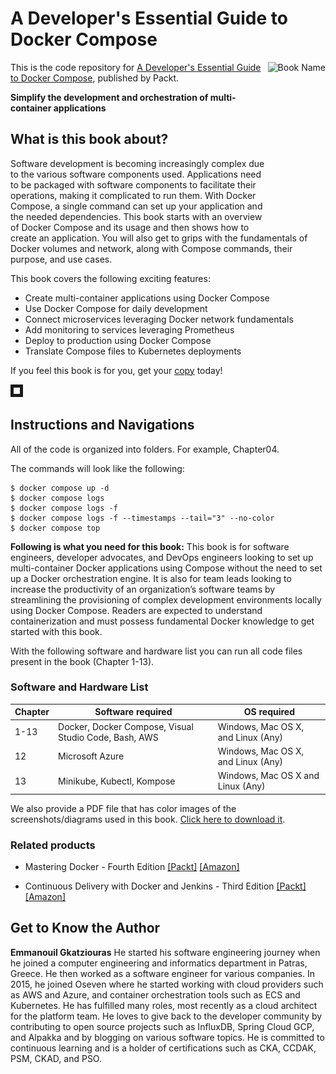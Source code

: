 # A Developer's Essential Guide to Docker Compose

<a href="https://www.packtpub.com/product/a-developer-s-essential-guide-to-docker-compose/9781803234366"><img src="https://m.media-amazon.com/images/W/WEBP_402378-T1/images/I/41VtYdlu57L.jpg" alt="Book Name" height="256px" align="right"></a>

This is the code repository for [A Developer's Essential Guide to Docker Compose](https://www.packtpub.com/product/a-developer-s-essential-guide-to-docker-compose/9781803234366), published by Packt.

**Simplify the development and orchestration of multi-container applications**

## What is this book about?
Software development is becoming increasingly complex due to the various software components used. Applications need to be packaged with software components to facilitate their operations, making it complicated to run them. With Docker Compose, a single command can set up your application and the needed dependencies.
This book starts with an overview of Docker Compose and its usage and then shows how to create an application. You will also get to grips with the fundamentals of Docker volumes and network, along with Compose commands, their purpose, and use cases.

This book covers the following exciting features: 
* Create multi-container applications using Docker Compose
* Use Docker Compose for daily development
* Connect microservices leveraging Docker network fundamentals
* Add monitoring to services leveraging Prometheus
* Deploy to production using Docker Compose
* Translate Compose files to Kubernetes deployments

If you feel this book is for you, get your [copy](https://www.amazon.com/Developers-Essential-Guide-Docker-Compose-ebook/dp/B0B6W3GD92) today!

<a href="https://www.packtpub.com/?utm_source=github&utm_medium=banner&utm_campaign=GitHubBanner"><img src="https://raw.githubusercontent.com/PacktPublishing/GitHub/master/GitHub.png" alt="https://www.packtpub.com/" border="5" /></a>

## Instructions and Navigations
All of the code is organized into folders. For example, Chapter04.

The commands will look like the following:
```
$ docker compose up -d
$ docker compose logs
$ docker compose logs -f
$ docker compose logs -f --timestamps --tail="3" --no-color
$ docker compose top
```

**Following is what you need for this book:**
This book is for software engineers, developer advocates, and DevOps engineers looking to set up multi-container Docker applications using Compose without the need to set up a Docker orchestration engine. It is also for team leads looking to increase the productivity of an organization’s software teams by streamlining the provisioning of complex development environments locally using Docker Compose. Readers are expected to understand containerization and must possess fundamental Docker knowledge to get started with this book.

With the following software and hardware list you can run all code files present in the book (Chapter 1-13).

### Software and Hardware List

| Chapter  | Software required                                                  | OS required                       |
| -------- | -------------------------------------------------------------------| ----------------------------------|
| 1-13     | Docker, Docker Compose, Visual Studio Code, Bash, AWS              | Windows, Mac OS X, and Linux (Any)|
| 12       | Microsoft Azure                                                    | Windows, Mac OS X, and Linux (Any)|
| 13       | Minikube, Kubectl, Kompose                                         | Windows, Mac OS X  and Linux (Any)|



We also provide a PDF file that has color images of the screenshots/diagrams used in this book. [Click here to download it](https://packt.link/kD3i4).

### Related products <Other books you may enjoy>
* Mastering Docker - Fourth Edition [[Packt]](https://www.packtpub.com/product/mastering-docker-fourth-edition/9781839216572) [[Amazon]](https://www.amazon.com/Mastering-Docker-containerization-production-ready-applications/dp/1839216573)

* Continuous Delivery with Docker and Jenkins - Third Edition [[Packt]](https://www.packtpub.com/product/continuous-delivery-with-docker-and-jenkins-third-edition/9781803237480) [[Amazon]](https://www.amazon.com/Continuous-Delivery-Docker-Jenkins-applications/dp/1803237481)

## Get to Know the Author
  
**Emmanouil Gkatziouras**
He started his software engineering journey when he joined a computer engineering and informatics department in Patras, Greece. He then worked as a software engineer for various companies. In 2015, he joined Oseven where he started working with cloud providers such as AWS and Azure, and container orchestration tools such as ECS and Kubernetes. He has fulfilled many roles, most recently as a cloud architect for the platform team.
He loves to give back to the developer community by contributing to open source projects such as InfluxDB, Spring Cloud GCP, and Alpakka and by blogging on various software topics. He is committed to continuous learning and is a holder of certifications such as CKA, CCDAK, PSM, CKAD, and PSO.


